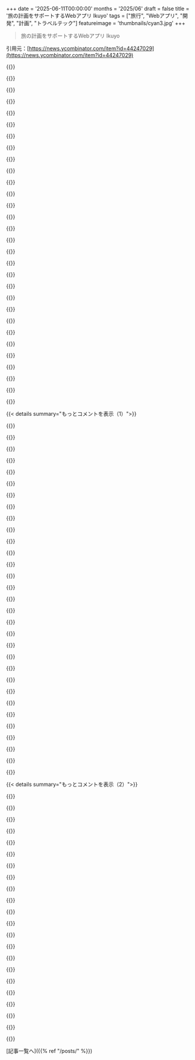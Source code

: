 +++
date = '2025-06-11T00:00:00'
months = '2025/06'
draft = false
title = '旅の計画をサポートするWebアプリ Ikuyo'
tags = ["旅行", "Webアプリ", "開発", "計画", "トラベルテック"]
featureimage = 'thumbnails/cyan3.jpg'
+++

> 旅の計画をサポートするWebアプリ Ikuyo

引用元：[https://news.ycombinator.com/item?id=44247029](https://news.ycombinator.com/item?id=44247029)




{{<matomeQuote body="やっほーHNのみんな！過去8ヶ月、旅行計画アプリIkuyoをサイドプロジェクトで作ってたんだ。特に直近3ヶ月で機能をめっちゃ追加したよ。<br>機能はブログ[1]に書いたけど、予定表、リスト・マップ表示、コメント、経費追跡、シェア・コラボ機能とか。<br>ソースコードはGitHub[2]にあるし、見学用のデモ[3]もあるよ。<br>旅行計画はこれでうまく進んでると思う！みんなの意見を聞かせてね！ありがとう！<br>[1] https://blog.kenrick95.org/2025/06/ikuyo-plan-your-next-trip...<br>[2] https://github.com/kenrick95/ikuyo<br>[3] https://ikuyo.kenrick95.org/trip/2617cd98-a229-45d4-9617-526..." userName="kenrick95" createdAt="2025/06/11 12:44:15" color="#38d3d3">}}




{{<matomeQuote body="トップページにアプリの画像サンプルを直接加えるの、絶対オススメだよ。見学用リンクだけじゃなくてさ。そうしないと、どんな感じか探さないといけなくて、ユーザーは興味持ちにくいと思うな。" userName="usrme" createdAt="2025/06/11 12:55:34" color="#ff5733">}}




{{<matomeQuote body="提案ありがとう！開発中で色々すぐ変わるから、トップページに何か載せるの躊躇してたんだ。でもすぐに追加するよ〜" userName="kenrick95" createdAt="2025/06/11 13:27:54" color="">}}




{{<matomeQuote body="あと、ランディングページにシンガポールの例があるからだけど、これは僕のシンガポールガイドね http://swyx.io/sg-guide<br>個人的な、こだわりのあるガイドを作るのを奨励するのって、いい感じだし、あまり探求されてないと思うんだ。" userName="swyx" createdAt="2025/06/11 18:11:52" color="">}}




{{<matomeQuote body="同意するよ。でもwikitravelへの貢献も考えてみたら？これは彼らのシンガポールページね https://wikitravel.org/en/Singapore" userName="zie" createdAt="2025/06/12 04:16:39" color="">}}




{{<matomeQuote body="うん、でも大事なのはこれが”僕の”ページで、”僕の”友達向けだってこと。”僕”がシンガポールをどう見てるか、具体的に聞いてくる人たちのためにさ。" userName="swyx" createdAt="2025/06/12 17:24:40" color="">}}




{{<matomeQuote body="キュレーションは間違いなくまだ探求されてないね。そして、今来てるAIの波を考えると、これからもっとキュレーションを見るようになると思うよ。" userName="RamblingCTO" createdAt="2025/06/11 19:17:15" color="">}}




{{<matomeQuote body="まあ、スクリーンショット撮るのは簡単だし、タダだよ＋たとえ古くなっても、何をしてるかは伝わるからね。" userName="swyx" createdAt="2025/06/11 18:09:54" color="">}}




{{<matomeQuote body="あと、アカウント作ったり、メール認証したりしなくても、ユーザーが何かできるようにしてあげて。" userName="thefourthchime" createdAt="2025/06/11 15:47:22" color="#785bff">}}




{{<matomeQuote body="これすごいね。Wanderlogをよく使ってたんだけど、機能はいいけどたまに遅くて大変だったんだ。試しに登録してみたよ。今Wanderlogで立ててる次の旅行計画を再現してみようとして、いくつかフィードバックがあるよ。<br>- 全体的に、最高！サクサク動くし、すごく分かりやすいね。<br>- シンプルなのが気に入ったよ。<br>- これが基本的にExcel（みたいな）だけど、旅行に特化した機能が追加されてるのがいいね。<br>さて、改善点だけど、<br>- 他の人を編集者に追加できないみたい。追加をクリックすると、「TripForm」っていうフォームオブジェクトがログに出るだけ。ネットワークリクエストも出てない。<br>- 費用をどう分割するか選べない（これはたぶん、一緒に旅行する人がいないからかな？）。<br>- 時刻表のコントラストがちょっと分かりにくいかも。パディングとかマージンが必要かな。<br>- MapTilerのデータベースがあまり良くないみたい。152 Morrison Roadを追加するのに苦労したよ。<br>- アクティビティが複数日にまたがれない（深夜0時45分に着く電車の乗車を追加しようとしたんだ）。<br>- 時刻表のページでアクティビティを追加／編集しても、更新されない（リフレッシュするか別のページに移動するまで）。<br>それ以外だと、これどうやってお金稼ぐつもり？コードはMITライセンスで公開されてるから、誰でもサブスクリプションつけてホストして宣伝できちゃうけど。AGPLとかどう？" userName="figmert" createdAt="2025/06/11 15:26:34" color="#45d325">}}




{{<matomeQuote body="試してくれて、詳しいフィードバックありがとう！<br>- 旅行の共有についてだけど、うーん、それはおかしいな。まだ「読み込み中」の表示はないけど、旅行の「オーナー」ならできるはずだよ。<br>- 費用分割：その機能はまだないんだ。<br>- ありがとう、検討してみるね。<br>- MapTilerで選んだ地図はOpenStreetMapなんだけど、POI（Point-of-interest）だけに絞ってるんだ。もっと色々な種類の場所に対応させる必要があるかも。<br>- ああ、その件については、時刻表に表示するためにアクティビティを2つに分けるのがすごく面倒だから、そのケースは今は無効にしてるんだ。良いユースケースありがとう！<br>- うーん、おかしいな、アクティビティはリアルタイムで反映されるはずなんだけど。たぶん「バックエンド」が少し遅いのかな。<br>とにかく、「バックエンド」はInstantDB（https://www.instantdb.com）で、WebSocket接続を開いてるんだ。だから操作してもネットワークコールが見えないんだね。<br>追伸：これを収益化するつもりは全くないよ。誰かがフォークして収益化しても、それが自分に影響しない限り大丈夫だと思ってる。もし「無料使用枠」を使い果たしたら、たぶんユーザー数を一部の人に制限するくらいかな。" userName="kenrick95" createdAt="2025/06/11 15:40:18" color="#ff33a1">}}




{{<matomeQuote body="AGPLライセンスでも、誰かがサブスクリプションつけてホストして宣伝するのは止められないよ。ただ、派生した作品はAGPLの下でライセンスする必要があるんだ。<br>ソフトウェア開発には色々な目的があるし、お金の稼ぎ方も違うよね。AGPLは役立つ場合もあるけど、結構制限も多いんだ。" userName="ensignavenger" createdAt="2025/06/11 15:49:57" color="">}}




{{<matomeQuote body="やあ、figmert -- Wanderlogの共同創業者の一人、Peterだよ。今ちょうどイタリアに旅行中で、パフォーマンスの問題で苦労してる気持ち、すごくよく分かるよ。僕たちも改善に一生懸命取り組んでるんだ。<br>もしここ数ヶ月アプリを試してなかったら、もう一度使ってみて、どこが遅いと感じたか具体的にpeter@wanderlog.comに直接メールで教えてくれない？詳しく見たいし、特にスクリーンショットとか動画とか具体的な情報があれば、自分でいくつか直せるかもしれないんだ。" userName="phsource" createdAt="2025/06/11 20:03:30" color="#ff5733">}}




{{<matomeQuote body="そのプロジェクトで何を目指してるの？<br>俺も何年か前に、これとすごく似たウェブアプリを作ったんだ。友達や家族との共同作業、地図付きの旅行計画、持ち物リスト、メモ、お気に入り機能、公開・非公開、コメント機能とか、そういうの。<br>俺の考えでは、今みんなが共有ドキュメントで計画してるのがぐちゃぐちゃだから、もっと構造化された、ガイド付きのアプローチにすればユーザーは楽になると思ったんだ。あと、旅行に参加しない人にも計画を共有したり見せたりしたいだろうと。<br>俺の目標はスケールさせて、実際に広く使われるようにして、ソーシャルな体験にすることだったんだけど、数人ユーザーを獲得するのさえ大変だったよ。<br>俺の考えはたぶん間違ってたんだ。理由をいくつか挙げるね。<br>1. ぐちゃぐちゃな共有ドキュメント方式は、すごく手軽っていう利点があった。「アイテムを追加」をクリックしてフォームを埋めるより、箇条書きでタイプする方が簡単なんだ。<br>2. ブラウザでの利用が（たぶん）制限要因だった。ネイティブのモバイルアプリだったらどうだったかは分からないけど、ウェブアプリとしてはダメだったね。<br>3. みんな旅行を見せびらかしたり旅行のアイデアを探したりするときは、InstagramとかTikTokみたいなアプリを使う。写真や動画のビジュアルが欲しいんだ。リストと地図だけじゃなくて。新しい目的別のソーシャルネットワークを作るのはすごく難しい。<br>結局、やめて次に進んだよ。<br>これはDropboxの「なんでこれ作ってるの」みたいなコメントじゃなくて、君がこれから直面するかもしれない、この分野に存在するいくつかの課題を、願わくば指摘できればと思ってのことなんだ。もしスケールさせたいなら、考える必要があるだろうね。" userName="mi100hael" createdAt="2025/06/11 14:09:01" color="#45d325">}}




{{<matomeQuote body="いくつか目的はあるけど、広く使われることでは全くないよ。<br>まず第一に、自分の個人的な利用のため。物事を整理するのが好きで、散らかったドキュメントやスプレッドシートの方法は自分にはぐちゃぐちゃすぎるんだ。特に海外の友達と計画を調整する必要があるときね。だからこれを始めたんだ。<br>次に、 funのためと学習のため。ウェブサイトを作るのが楽しいし、ブラウザが提供できるものを探るのが好き。要素をドラッグ＆ドロップしてターゲット要素にデータを渡すAPIがあることを学んだよ。<br>だから結局のところ、 funなサイドプロジェクトとして見てるし、それ以上ではないんだ。<br>経験談もシェアしてくれてありがとうね :)" userName="kenrick95" createdAt="2025/06/11 14:16:07" color="#45d325">}}




{{<matomeQuote body="ランディングページは、すごく本格的な製品でユーザーを獲得しようとしているように見えるね。ユーザーを誤解させて、 funなサイドプロジェクト以上のものだと思わせてしまうかもしれない。" userName="layer8" createdAt="2025/06/11 18:06:24" color="">}}




{{<matomeQuote body="それが何か害になるの？<br>ユーザーの要求を満たしているなら、使うかどうかはユーザーが決めることでしょ？誤解があっても別にいいんじゃないかな。" userName="yumraj" createdAt="2025/06/11 20:16:22" color="">}}




{{<matomeQuote body="友達も似たモバイルアプリ作ったけど、やっぱりユーザー獲得に失敗したんだ。<br>こういうツールが見落としがちなのは、旅行計画って別にアプリの助けがなくても結構楽しいってことだと思う。<br>使うのが大変そうで、一度覚えても次に使うときにまた覚え直さなきゃいけないみたいに感じるんだ。" userName="mountainriver" createdAt="2025/06/11 20:19:16" color="">}}




{{<matomeQuote body="それに、旅行のすべての時間を計画したいわけじゃないんだよね。これは大人数をまとめて動かす必要がある大きな旅行には役立ちそうだけど、個人的な感覚では、そういう旅行はそもそもあまり funじゃないと思う。" userName="presentation" createdAt="2025/06/12 03:59:38" color="">}}




{{<matomeQuote body="汚い共有ドキュメントは使い始めが簡単でメリットあるよね。みんなにアプリを使ってもらうには、普段使ってるツールより絶対良いって思わせる必要があるんだ。どのツールもそうだけど、特にソフトウェアはね。" userName="packetlost" createdAt="2025/06/11 22:36:20" color="#ff5c5c">}}




{{<matomeQuote body="みんなで使うのにアカウント作るのが必須だと、ほとんどのグループには大変だよ。Google Docsならもうみんな使ってるしね。アプリのどこまでアカウントが必要かわからないけど、ログインなしで使える部分を増やしてほしいな。計画を手伝いたい人もいれば、ただついていきたいだけの人も多いからさ。" userName="pimlottc" createdAt="2025/06/11 16:44:34" color="#38d3d3">}}




{{<matomeQuote body="ボタンを連打しちゃって、メールコードとかエラーがたくさん来ちゃったよ。デバウンス処理とかボタン無効化が必要だね。<br>サンプル旅行があると使い方が分かりやすいかも。<br>入力が面倒で賢くない気がするんだ。邪魔になってる感じ。活動の日付入力とかも、期間指定じゃなくて自由入力なのがイマイチ。終了日時も duration 入力（例: 3時間）できた方が楽だよ。<br>あと、まだ計画段階の場所リスト機能もないし。個人的には Wanderlog を使い続けるかな。" userName="eschatology" createdAt="2025/06/11 13:49:24" color="#ff5c5c">}}




{{<matomeQuote body="このアプリいいね！ Wanderlog みたいなアプリ使ったことあるけど、タイムテーブルのフィルタリング機能がすごく欲しいんだ。旅行中は logistics モード（移動と宿泊に集中）と fun モード（楽しいアイデア）を切り替えたいんだよ。logistics モードでは詳細な時刻表だけ、fun モードでは今の場所に合わせた提案と logistics モードに戻る時間だけが見たいな。まるで旅のプランナーが2人いるみたい。一人は厳しい教官で、もう一人はノリの良いサーファーみたいにさ。" userName="biophysboy" createdAt="2025/06/11 14:39:21" color="#ff33a1">}}




{{<matomeQuote body="「活動を正確な時間と場所でスケジュールする」って？バケーション中に一番嫌いなことだよ！だって休暇なんだから、そんなにカッチリしたくないじゃん！" userName="gwbas1c" createdAt="2025/06/11 17:32:47" color="">}}




{{<matomeQuote body="前は私もそうだったけど、家族が増えたら予約なしでレストラン入って1時間待ちとか無理になったよ。大家族での旅行は、一人でフラッと行って二日間とかより、ずーっと計画が必要なんだ。" userName="gorbachev" createdAt="2025/06/11 20:53:22" color="">}}




{{<matomeQuote body="「大家族」ってどんな？まあ、20人分のディナー予約と、旅行全体を分刻みで計画するのとは話が違うけどね。" userName="gwbas1c" createdAt="2025/06/12 10:09:02" color="">}}




{{<matomeQuote body="これ、めっちゃわかるわーって感じなんだけど、旅行でしか行けない場所に行けなかったって後悔するのも嫌で、どっちつかずなんだよね。" userName="eptcyka" createdAt="2025/06/11 17:36:50" color="">}}




{{<matomeQuote body="やりすぎは良くないよね！私のコメントは、分刻みで計画しすぎる人たちの反応だったんだ。" userName="gwbas1c" createdAt="2025/06/11 20:14:00" color="">}}




{{<matomeQuote body="面白いアプリだけど、俺にはちょっと重すぎかな。TripItを使ってるよ。地図上で計画したり、周辺を検索したりできると便利だと思うな。Google Mapsみたいにさ。" userName="zerkten" createdAt="2025/06/14 02:32:22" color="#45d325">}}




{{<matomeQuote body="フィードバックありがとう！必須項目を増やしすぎたかも。僕みたいに全部きっちり計画したい人向けなんだ。Google MapsとかAI chatbotと併用するといいかもって思ってるよ。" userName="kenrick95" createdAt="2025/06/15 11:34:19" color="">}}




{{< details summary="もっとコメントを表示（1）">}}

{{<matomeQuote body="似た目標のオープンソースアプリがあるよ：https://apps.kde.org/itinerary/<br>チケット抽出とか公共交通機関との連携がすごく便利なんだ。このアプリの開発に関わってるんだよ。" userName="ognarb" createdAt="2025/06/11 22:46:16" color="#ff5c5c">}}




{{<matomeQuote body="いいね！MITライセンスで無料なら、トップページに書いた方がいいよ。値段とか書いてないと、途中でお金取られる「ダークパターン」かと思っちゃうからさ。" userName="franciscop" createdAt="2025/06/11 14:17:38" color="#38d3d3">}}




{{<matomeQuote body="優しい言葉ありがとう！すごく良い提案だね、すぐに追加するよ :)" userName="kenrick95" createdAt="2025/06/11 14:21:58" color="">}}




{{<matomeQuote body="すごく良いアプリだけど、タイムゾーンの扱いがよく分からないな。大きな国だと複数のタイムゾーンがあるし、旅程が混乱しそうだよ。UIでも分かりにくい気がするんだ。" userName="fodkodrasz" createdAt="2025/06/11 16:10:57" color="#45d325">}}




{{<matomeQuote body="ちょっと分かりにくいよね。選んだ’目的地のタイムゾーン’だけを使うようにしてるんだ。（活動の時間は全部目的地のタイムゾーンだよ）。コメントだけローカルタイムだけど、オフセットは表示してるはず。複数タイムゾーンの旅行はまだ対応できてないんだ。" userName="kenrick95" createdAt="2025/06/11 16:15:38" color="">}}




{{<matomeQuote body="少なくとも、目的地までの移動（フライトとか）のタイムゾーンは考えないとね。国際線だと全然違う時間帯になることが多いからさ。飛行機乗り遅れたくないでしょ…" userName="pimlottc" createdAt="2025/06/11 16:40:49" color="#ff5c5c">}}




{{<matomeQuote body="それはすごく大事なユースケースだね、考えてなかったよ。教えてくれてありがとう！" userName="kenrick95" createdAt="2025/06/12 01:23:07" color="">}}




{{<matomeQuote body="俺たちの旅行計画って、みんなで候補出して、優先順位決めて、交通費とか割引調べて、地図で場所整理して…って、結構複雑なんだよね。このアプリでどうやればいいか全然わかんないなー。" userName="ceving" createdAt="2025/06/12 13:48:51" color="">}}




{{<matomeQuote body="フィードバックサンキュー！人それぞれやり方違うの同意。アイデアリストは要望多くて今やってるとこ。でも、みんなでワイワイ決めるのとか、電車とかチケットの制約はまだ対応してないんだよねー。" userName="kenrick95" createdAt="2025/06/15 11:37:51" color="">}}




{{<matomeQuote body="へー、他の人がどう旅行計画してるかマジ面白いね。俺も昔自分用に旅行アプリ作ったけど、地図とか場所メインだったなー。技術的なとこ、CSS見たらマジびっくり！全然わかんないとこ（例えばこんな感じ→grid-template-rows: ... in loop）とか、色使いもハンパなかった。あれって狙ってんの？" userName="reconnecting" createdAt="2025/06/11 19:19:36" color="#ff5c5c">}}




{{<matomeQuote body="そうそう、CSS Grid使ってんの。グリッドの定義を先に書かなきゃいけなくてさ、1分単位で設定してるから、1日24時間×60分＝1440行をグリッドの行として全部宣言してんだよねー。" userName="kenrick95" createdAt="2025/06/12 01:25:14" color="">}}




{{<matomeQuote body="Wanderlogに似てるけど、まだ完成度が低い感じかな。頑張って！Wanderlogみたいにアプリ遅くしないでねー。マジ遅すぎて、自分でAndroidアプリ作って連携させたほどだから！" userName="denysvitali" createdAt="2025/06/11 14:05:20" color="#ff5733">}}




{{<matomeQuote body="今さ、俺が多分作らないけど好きなアイデアがあって、30代＆40代の男向けにSMSチャットボットで旅行計画するってやつ。一番困るのが、いつ、どこ行くか仲間で決めることなんだ。だから、そこを手伝うボット、マジ魅力的。投稿者さん、もしよかったら、旅行計画手伝うユーザーグループ一緒にやる？" userName="mikesabat" createdAt="2025/06/11 13:35:14" color="#ff33a1">}}




{{<matomeQuote body="うちでも https://tripjam.app で、これ作ろうと頑張ってるところだよー。" userName="kenforthewin" createdAt="2025/06/11 16:17:15" color="">}}




{{<matomeQuote body="それな！マジで俺と友達のことじゃん！グループチャットに20人くらいいるけどさ、みんな言いたい放題なのに、誰も「これにしようぜ！」って決めようとしないんだよー。" userName="abdhass" createdAt="2025/06/11 14:46:31" color="">}}




{{<matomeQuote body="これ面白いね（いい意味でさ）。だって、Y Combinatorの会社で、マジで全く同じことやってるとこあるんだもん。ここ見て→ https://www.flowtrip.app/" userName="fakedang" createdAt="2025/06/11 19:56:31" color="">}}




{{<matomeQuote body="へー、面白いね！シェアしてくれてありがとう！" userName="kenrick95" createdAt="2025/06/15 11:45:49" color="">}}




{{<matomeQuote body="いくつかの場所を回るのに最適な順番を決められたりする？Yes it is a sort of TSPなんだけど、道が時間で通行止めになったりするから、fixed weightsって仮定はできないんだよね。" userName="samarthr1" createdAt="2025/06/12 02:30:19" color="#ff5c5c">}}




{{<matomeQuote body="地図に場所をリストアップしたら、どれを一緒に回るかとか、スケジュール調整とかって自分で結構分かる気がするんだよね。Yes it’s more manual workだけど、それってplanningの“fun”の一部じゃない？（stress感じる人もいるけど、俺も旅のplanning好きだよ）" userName="kenrick95" createdAt="2025/06/15 11:45:15" color="">}}




{{<matomeQuote body="Neat！家族とこれで試してみたいな。MIT licenseって見たんだけど、self hostできる方法のdocument作る計画ある？それか、他の人からのcontributionsを受け入れたりする？" userName="corps_and_code" createdAt="2025/06/11 15:13:19" color="#ff5733">}}




{{<matomeQuote body="ありがとう！たぶん`.env.example`を`.env`にcopyしてrequired API keysをreplaceすればいいだけだよ。[1] whole “back-end”はInstantDBっていうexternal dependencyでhosted elsewhereなんだ。[2] they claim that you can self-host it tooだけど、I haven’t been bothered to self-host it myself。Other than that, I’m using MapTiler Cloud for the mapping service [3] since I find that while there are free ones, those can be quite limited when doing things like geocoding (querying keyword to coordinates)。[1] https://github.com/kenrick95/ikuyo/blob/main/.env.example<br>[2] https://github.com/instantdb/instant<br>[3] https://www.maptiler.com/" userName="kenrick95" createdAt="2025/06/11 15:22:27" color="#38d3d3">}}




{{<matomeQuote body="面白そうだけど、more learnするにはsign up requiredなのがcheck outする気にならないな（I suppose others reaching the landing page might be as well）。" userName="e-gn" createdAt="2025/06/11 13:12:22" color="#ff5c5c">}}




{{<matomeQuote body="Yeah I agree, haven’t get around that part yet since the auth part is handled by 3rd party (InstantDB)。However you can use throwaway email service and it accepts that too。" userName="kenrick95" createdAt="2025/06/11 13:21:44" color="#45d325">}}




{{<matomeQuote body="room planningもbuilt inされたらいいな。何家族かでcottagesにstaycationするんだけど、peopleをroom’sにallocateできるとniceなんだ。" userName="abdhass" createdAt="2025/06/11 14:44:36" color="#ff33a1">}}




{{<matomeQuote body="家族とIはLondon/ParisにJuly with childrenでtripするんだ。Wanderlog triedけどit’s not great。これgive a tryしてみるね！" userName="xwowsersx" createdAt="2025/06/11 15:34:10" color="#45d325">}}




{{<matomeQuote body="やあ！Wanderlog（YC W19）の共同創業者だよ。<br>君が使ってみて、どんな問題にぶつかったのか教えてくれない？<br>よかったら聞かせてほしいんだ、改善に活かしたいから。" userName="arciini" createdAt="2025/06/12 00:13:23" color="#ff33a1">}}




{{<matomeQuote body="プライバシーポリシーも利用規約も、連絡先について書いてあるけど、<br>どうやって連絡すればいいか分からないよ。" userName="Tepix" createdAt="2025/06/11 13:05:43" color="#ff5733">}}




{{<matomeQuote body="指摘ありがとう！<br>すぐに修正するね。" userName="kenrick95" createdAt="2025/06/11 13:25:33" color="#785bff">}}




{{<matomeQuote body="これすごくいいね！<br>前はAirtable使ってたんだけど、地図がないのが私には不便だったんだよね。" userName="davl3232" createdAt="2025/06/11 21:40:54" color="#ff5c5c">}}




{{<matomeQuote body="ありがとう。<br>このアプリは、私がExcelでやってた旅行計画のやり方を置き換えるために作ったんだ。<br>気に入ってもらえて嬉しいよ:)" userName="kenrick95" createdAt="2025/06/15 11:40:37" color="#785bff">}}

{{</details>}}




{{< details summary="もっとコメントを表示（2）">}}

{{<matomeQuote body="旅行データはどうやって保存してるの？<br>エクスポートする機能はある？" userName="rishikeshs" createdAt="2025/06/13 04:09:12" color="#ff33a1">}}




{{<matomeQuote body="バックエンドは全部 InstantDB https://www.instantdb.com/ を使ってるよ。<br>エクスポート機能はまだないんだ。" userName="kenrick95" createdAt="2025/06/15 11:39:35" color="#45d325">}}




{{<matomeQuote body="目的地リストにFranceが2つあるよ。<br>何も違いがないみたいだけど。" userName="noworld" createdAt="2025/06/11 13:17:02" color="#785bff">}}




{{<matomeQuote body="指摘ありがとう！すぐ直すからね。" userName="kenrick95" createdAt="2025/06/11 13:20:18" color="">}}




{{<matomeQuote body="Google Sheetじゃ簡単にできない、このアプリのすごい機能って何？" userName="JoshTko" createdAt="2025/06/11 14:45:35" color="#45d325">}}




{{<matomeQuote body="Excelでタイムテーブル作る時、セル結合がめんどくさいんだよね。予定変更で動かすのも大変だし。だからこのアプリをまずタイムテーブル表示から作ったんだよ。" userName="kenrick95" createdAt="2025/06/11 14:59:29" color="#ff5c5c">}}




{{<matomeQuote body="サンプルアカウントのログイン情報ってある？" userName="leetrout" createdAt="2025/06/11 13:12:08" color="">}}




{{<matomeQuote body="ごめん、用意してないんだ。でも使い捨てメールサービスで試せるよ。" userName="kenrick95" createdAt="2025/06/11 13:23:36" color="">}}




{{<matomeQuote body="認証コードの再送ができないみたい。できるようにしてくれない？" userName="flashblaze" createdAt="2025/06/11 16:54:39" color="#ff5733">}}




{{<matomeQuote body="ちょっと注意してね。WebGLが無効だとアプリが動かないみたい。" userName="Fervicus" createdAt="2025/06/11 16:41:14" color="#785bff">}}




{{<matomeQuote body="ありがとう。Sentry入れた後で気付いたけど、もう直ってるはずだよ！" userName="kenrick95" createdAt="2025/06/15 11:46:21" color="">}}




{{<matomeQuote body="他のアプリと連携できるともっと便利かも。" userName="junphone" createdAt="2025/06/13 05:08:00" color="">}}




{{<matomeQuote body="良いアプリだね、考えたアイデアもすごく良いよ。" userName="NihalSingh1" createdAt="2025/06/11 14:06:23" color="">}}




{{<matomeQuote body="旅行好きの僕からの正直な提案だよ。これ、君自身のために作るのがベスト。商業化するなら、誰でも秒速で使える簡単さ、SNS連携、友達紹介とか、かなり努力が必要。それに旅行って頻繁にしないし、収益化も大変なんだ。正直、これは売り物には向かない「タールピット」だよ。<br>でも、君が情熱持って作ってるのは最高！そのまま自分専用ツールを極めよう。そして、ユーザーがお金稼げるような、本当にすごいアイデアが閃いたら、成長ハックなしでもみんな使いたがるはずだよ。" userName="joeguilmette" createdAt="2025/06/11 18:27:33" color="#ff5c5c">}}




{{<matomeQuote body="これ結構いいね！計画後半や友達共有に役立ちそう。MarkdownとかSpreadsheetより、リストやマップ、スケジュールで見られるのは良い！<br>テストしたけど、通貨地域設定は微妙。アクティビティの時間設定もD&Dできないのは使いにくいかな。でも、Markdownで下書き→ここにインポートして共有はアリ！Spreadsheetより断然良いよ！<br>オフラインで見られる？旅行中にネット必須だと困るかも。<br>ソースコードも綺麗で、自分でホストもできそう！ホームに戻るのがURL編集だったのは気になったけどね。" userName="Aachen" createdAt="2025/06/12 02:24:46" color="#ff5c5c">}}




{{<matomeQuote body="フィードバックと試してくれてありがとう！時間なしの「やりたいことリスト」は次に実装する予定だよ。地域選択はマップのためだけど、ヨーロッパみたいに複数地域指定できる必要性は感じるね。" userName="kenrick95" createdAt="2025/06/12 03:12:34" color="">}}




{{<matomeQuote body="アカウント作ったら白い画面になったよ…<br>https://ikuyo.kenrick95.org/trip/4725b43a-595b-433d-b746-79c...<br>まだ実用的じゃないみたいだね…。" userName="adavila78" createdAt="2025/06/11 13:35:42" color="">}}




{{<matomeQuote body="ああ、やばい…エラー監視設定してないからデバッグに時間かかるかも。ごめんね。<br>使ってるブラウザ＆バージョン教えてもらえる？ありがとう。" userName="kenrick95" createdAt="2025/06/11 13:57:47" color="">}}




{{<matomeQuote body="どんな技術スタック使ってるの？エラー監視と可観測性には、SentryとかPosthogの無料枠でしばらくいけると思うよ。" userName="adi4213" createdAt="2025/06/11 14:16:26" color="">}}




{{<matomeQuote body="フロントエンドはReactで、バックエンドはInstantDB（https://www.instantdb.com/）だよ。バンドルサイズ増えたくなかったんだけど、近いうちに監視用にSentryを入れるつもり。" userName="kenrick95" createdAt="2025/06/11 14:37:49" color="">}}




{{<matomeQuote body="励ましありがとう！<br>機能拡張や強化のアイデアもありがとうね！" userName="kenrick95" createdAt="2025/06/11 14:55:49" color="">}}

{{</details>}}



[記事一覧へ]({{% ref "/posts/" %}})
